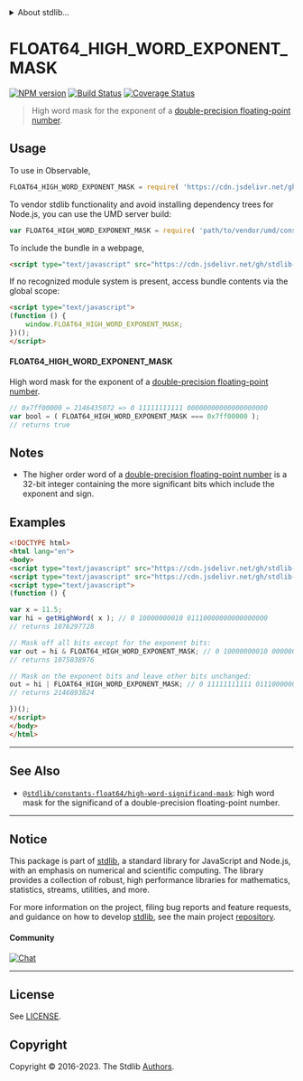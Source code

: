 <!--

@license Apache-2.0

Copyright (c) 2018 The Stdlib Authors.

Licensed under the Apache License, Version 2.0 (the "License");
you may not use this file except in compliance with the License.
You may obtain a copy of the License at

   http://www.apache.org/licenses/LICENSE-2.0

Unless required by applicable law or agreed to in writing, software
distributed under the License is distributed on an "AS IS" BASIS,
WITHOUT WARRANTIES OR CONDITIONS OF ANY KIND, either express or implied.
See the License for the specific language governing permissions and
limitations under the License.

-->


<details>
  <summary>
    About stdlib...
  </summary>
  <p>We believe in a future in which the web is a preferred environment for numerical computation. To help realize this future, we've built stdlib. stdlib is a standard library, with an emphasis on numerical and scientific computation, written in JavaScript (and C) for execution in browsers and in Node.js.</p>
  <p>The library is fully decomposable, being architected in such a way that you can swap out and mix and match APIs and functionality to cater to your exact preferences and use cases.</p>
  <p>When you use stdlib, you can be absolutely certain that you are using the most thorough, rigorous, well-written, studied, documented, tested, measured, and high-quality code out there.</p>
  <p>To join us in bringing numerical computing to the web, get started by checking us out on <a href="https://github.com/stdlib-js/stdlib">GitHub</a>, and please consider <a href="https://opencollective.com/stdlib">financially supporting stdlib</a>. We greatly appreciate your continued support!</p>
</details>

# FLOAT64_HIGH_WORD_EXPONENT_MASK

[![NPM version][npm-image]][npm-url] [![Build Status][test-image]][test-url] [![Coverage Status][coverage-image]][coverage-url] <!-- [![dependencies][dependencies-image]][dependencies-url] -->

> High word mask for the exponent of a [double-precision floating-point number][ieee754].



<section class="usage">

## Usage

<!-- eslint-disable id-length -->

To use in Observable,

```javascript
FLOAT64_HIGH_WORD_EXPONENT_MASK = require( 'https://cdn.jsdelivr.net/gh/stdlib-js/constants-float64-high-word-exponent-mask@umd/browser.js' )
```

To vendor stdlib functionality and avoid installing dependency trees for Node.js, you can use the UMD server build:

```javascript
var FLOAT64_HIGH_WORD_EXPONENT_MASK = require( 'path/to/vendor/umd/constants-float64-high-word-exponent-mask/index.js' )
```

To include the bundle in a webpage,

```html
<script type="text/javascript" src="https://cdn.jsdelivr.net/gh/stdlib-js/constants-float64-high-word-exponent-mask@umd/browser.js"></script>
```

If no recognized module system is present, access bundle contents via the global scope:

```html
<script type="text/javascript">
(function () {
    window.FLOAT64_HIGH_WORD_EXPONENT_MASK;
})();
</script>
```

#### FLOAT64_HIGH_WORD_EXPONENT_MASK

High word mask for the exponent of a [double-precision floating-point number][ieee754].

<!-- eslint-disable id-length -->

```javascript
// 0x7ff00000 = 2146435072 => 0 11111111111 00000000000000000000
var bool = ( FLOAT64_HIGH_WORD_EXPONENT_MASK === 0x7ff00000 );
// returns true
```

</section>

<!-- /.usage -->

<section class="notes">

## Notes

-   The higher order word of a [double-precision floating-point number][ieee754] is a 32-bit integer containing the more significant bits which include the exponent and sign.

</section>

<!-- /.notes -->

<section class="examples">

## Examples

<!-- eslint-disable id-length -->

<!-- eslint no-undef: "error" -->

```html
<!DOCTYPE html>
<html lang="en">
<body>
<script type="text/javascript" src="https://cdn.jsdelivr.net/gh/stdlib-js/number-float64-base-get-high-word@umd/browser.js"></script>
<script type="text/javascript" src="https://cdn.jsdelivr.net/gh/stdlib-js/constants-float64-high-word-exponent-mask@umd/browser.js"></script>
<script type="text/javascript">
(function () {

var x = 11.5;
var hi = getHighWord( x ); // 0 10000000010 01110000000000000000
// returns 1076297728

// Mask off all bits except for the exponent bits:
var out = hi & FLOAT64_HIGH_WORD_EXPONENT_MASK; // 0 10000000010 00000000000000000000
// returns 1075838976

// Mask on the exponent bits and leave other bits unchanged:
out = hi | FLOAT64_HIGH_WORD_EXPONENT_MASK; // 0 11111111111 01110000000000000000
// returns 2146893824

})();
</script>
</body>
</html>
```

</section>

<!-- /.examples -->

<!-- C interface documentation. -->



<!-- Section for related `stdlib` packages. Do not manually edit this section, as it is automatically populated. -->

<section class="related">

* * *

## See Also

-   <span class="package-name">[`@stdlib/constants-float64/high-word-significand-mask`][@stdlib/constants/float64/high-word-significand-mask]</span><span class="delimiter">: </span><span class="description">high word mask for the significand of a double-precision floating-point number.</span>

</section>

<!-- /.related -->

<!-- Section for all links. Make sure to keep an empty line after the `section` element and another before the `/section` close. -->


<section class="main-repo" >

* * *

## Notice

This package is part of [stdlib][stdlib], a standard library for JavaScript and Node.js, with an emphasis on numerical and scientific computing. The library provides a collection of robust, high performance libraries for mathematics, statistics, streams, utilities, and more.

For more information on the project, filing bug reports and feature requests, and guidance on how to develop [stdlib][stdlib], see the main project [repository][stdlib].

#### Community

[![Chat][chat-image]][chat-url]

---

## License

See [LICENSE][stdlib-license].


## Copyright

Copyright &copy; 2016-2023. The Stdlib [Authors][stdlib-authors].

</section>

<!-- /.stdlib -->

<!-- Section for all links. Make sure to keep an empty line after the `section` element and another before the `/section` close. -->

<section class="links">

[npm-image]: http://img.shields.io/npm/v/@stdlib/constants-float64-high-word-exponent-mask.svg
[npm-url]: https://npmjs.org/package/@stdlib/constants-float64-high-word-exponent-mask

[test-image]: https://github.com/stdlib-js/constants-float64-high-word-exponent-mask/actions/workflows/test.yml/badge.svg?branch=v0.1.1
[test-url]: https://github.com/stdlib-js/constants-float64-high-word-exponent-mask/actions/workflows/test.yml?query=branch:v0.1.1

[coverage-image]: https://img.shields.io/codecov/c/github/stdlib-js/constants-float64-high-word-exponent-mask/main.svg
[coverage-url]: https://codecov.io/github/stdlib-js/constants-float64-high-word-exponent-mask?branch=main

<!--

[dependencies-image]: https://img.shields.io/david/stdlib-js/constants-float64-high-word-exponent-mask.svg
[dependencies-url]: https://david-dm.org/stdlib-js/constants-float64-high-word-exponent-mask/main

-->

[chat-image]: https://img.shields.io/gitter/room/stdlib-js/stdlib.svg
[chat-url]: https://app.gitter.im/#/room/#stdlib-js_stdlib:gitter.im

[stdlib]: https://github.com/stdlib-js/stdlib

[stdlib-authors]: https://github.com/stdlib-js/stdlib/graphs/contributors

[umd]: https://github.com/umdjs/umd
[es-module]: https://developer.mozilla.org/en-US/docs/Web/JavaScript/Guide/Modules

[deno-url]: https://github.com/stdlib-js/constants-float64-high-word-exponent-mask/tree/deno
[umd-url]: https://github.com/stdlib-js/constants-float64-high-word-exponent-mask/tree/umd
[esm-url]: https://github.com/stdlib-js/constants-float64-high-word-exponent-mask/tree/esm
[branches-url]: https://github.com/stdlib-js/constants-float64-high-word-exponent-mask/blob/main/branches.md

[stdlib-license]: https://raw.githubusercontent.com/stdlib-js/constants-float64-high-word-exponent-mask/main/LICENSE

[ieee754]: https://en.wikipedia.org/wiki/IEEE_754-1985

<!-- <related-links> -->

[@stdlib/constants/float64/high-word-significand-mask]: https://github.com/stdlib-js/constants-float64-high-word-significand-mask/tree/umd

<!-- </related-links> -->

</section>

<!-- /.links -->
